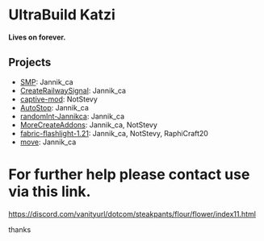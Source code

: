 # UltraBuild Katzi

**Lives on forever.**

## Projects
- [SMP](https://github.com/ultrabuild-katzi/SMP): Jannik_ca
- [CreateRailwaySignal](https://github.com/ultrabuild-katzi/CreateRailwaySignal): Jannik_ca
- [captive-mod](https://github.com/ultrabuild-katzi/captive-mod): NotStevy
- [AutoStop](https://github.com/ultrabuild-katzi/AutoStop): Jannik_ca
- [randomInt-Jannikca](https://github.com/ultrabuild-katzi/randomInt-Jannikca): Jannik_ca
- [MoreCreateAddons](https://github.com/ultrabuild-katzi/MoreCreateAddons): Jannik_ca, NotStevy
- [fabric-flashlight-1.21](https://github.com/ultrabuild-katzi/fabric-flashlight-1.21): Jannik_ca, NotStevy, RaphiCraft20
- [move](https://github.com/ultrabuild-katzi/move): Jannik_ca


# For further help please contact use via this link.

https://discord.com/vanityurl/dotcom/steakpants/flour/flower/index11.html

thanks
